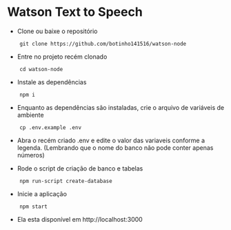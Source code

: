 # Watson Text to Speech


- Clone ou baixe o repositório 
```shell
	git clone https://github.com/botinho141516/watson-node
```

- Entre no projeto recém clonado
```shell
	cd watson-node
```

- Instale as dependências
```shell
	npm i
```

- Enquanto as dependências são instaladas, crie o arquivo de variáveis de ambiente
```shell
	cp .env.example .env
``` 
- Abra o recém criado .env e edite o valor das variaveis conforme a legenda. (Lembrando que o nome do banco não pode conter apenas números)

- Rode o script de criação de banco e tabelas
```shell
	npm run-script create-database
```

- Inicie a aplicação
```shell
	npm start
```

- Ela esta disponível em http://localhost:3000